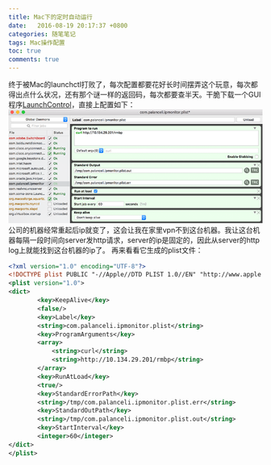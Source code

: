 ```yaml
---
title: Mac下的定时自动运行
date:   2016-08-19 20:17:37 +0800
categories: 随笔笔记
tags: Mac操作配置
toc: true
comments: true
---
```

终于被Mac的launchctl打败了，每次配置都要花好长时间摆弄这个玩意，每次都得出点什么状况，还有那个谜一样的返回码，每次都要查半天。干脆下载一个GUI程序[LaunchControl](http://www.soma-zone.com/LaunchControl/)，直接上配置如下：
![LaunchControl配置](0819AutoRunOnMac/img01.png)
公司的机器经常重起后ip就变了，这会让我在家里vpn不到这台机器。我让这台机器每隔一段时间向server发http请求，server的ip是固定的，因此从server的http log上就能找到这台机器的ip了。
再来看看它生成的plist文件：
``` xml
<?xml version="1.0" encoding="UTF-8"?>
<!DOCTYPE plist PUBLIC "-//Apple//DTD PLIST 1.0//EN" "http://www.apple.com/DTDs/PropertyList-1.0.dtd">
<plist version="1.0">
<dict>
        <key>KeepAlive</key>
        <false/>
        <key>Label</key>
        <string>com.palanceli.ipmonitor.plist</string>
        <key>ProgramArguments</key>
        <array>
            <string>curl</string>
            <string>http://10.134.29.201/rmbp</string>
        </array>
        <key>RunAtLoad</key>
        <true/>
        <key>StandardErrorPath</key>
        <string>/tmp/com.palanceli.ipmonitor.plist.err</string>
        <key>StandardOutPath</key>
        <string>/tmp/com.palanceli.ipmonitor.plist.out</string>
        <key>StartInterval</key>
        <integer>60</integer>
</dict>
</plist>
```